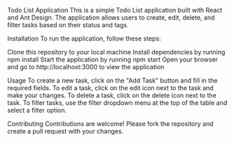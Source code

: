 Todo List Application
This is a simple Todo List application built with React and Ant Design. The application allows users to create, edit, delete, and filter tasks based on their status and tags.

Installation
To run the application, follow these steps:

Clone this repository to your local machine
Install dependencies by running npm install
Start the application by running npm start
Open your browser and go to http://localhost:3000 to view the application


Usage
To create a new task, click on the "Add Task" button and fill in the required fields.
To edit a task, click on the edit icon next to the task and make your changes.
To delete a task, click on the delete icon next to the task.
To filter tasks, use the filter dropdown menu at the top of the table and select a filter option.


Contributing
Contributions are welcome! Please fork the repository and create a pull request with your changes.